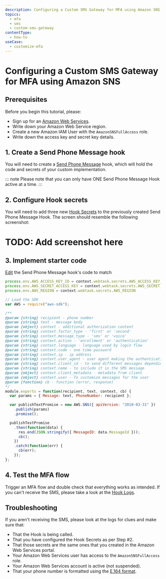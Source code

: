 ```yaml
---
description: Configuring a Custom SMS Gateway for MFA using Amazon SNS
topics:
  - mfa
  - sms
  - custom-sms-gateway 
contentType:
  - how-to
useCase:
  - customize-mfa
---
```

# Configuring a Custom SMS Gateway for MFA using Amazon SNS

## Prerequisites

Before you begin this tutorial, please:

* Sign up for an [Amazon Web Services](https://portal.aws.amazon.com/billing/signup#/start).
* Write down your Amazon Web Service region.
* Create a new Amazon IAM User with the `AmazonSNSFullAccess` role. 
* Write down the access key and secret key details.

## 1. Create a Send Phone Message hook 

You will need to create a [Send Phone Message](/hooks/extensibility-points/send-phone-message) hook, which will hold the code and secrets of your custom implementation.

::: note
Please note that you can only have ONE Send Phone Message Hook active at a time.
:::

## 2. Configure Hook secrets

You will need to add three new [Hook Secrets](/hooks/secrets/create) to the previously created Send Phone Message Hook. 
The screen should resemble the following screenshot:

# TODO: Add screenshot here

## 3. Implement starter code

[Edit](/hooks/update) the Send Phone Message hook's code to match

```js
process.env.AWS_ACCESS_KEY_ID = context.webtask.secrets.AWS_ACCESS_KEY_ID
process.env.AWS_SECRET_ACCESS_KEY = context.webtask.secrets.AWS_SECRET_ACCESS_KEY
process.env.AWS_REGION = context.webtask.secrets.AWS_REGION

// Load the SDK
var AWS = require("aws-sdk");

/**
@param {string} recipient - phone number
@param {string} text - message body
@param {object} context - additional authorization context
@param {string} context.factor_type - 'first' or 'second'
@param {string} context.message_type - 'sms' or 'voice'
@param {string} context.action - 'enrollment' or 'authentication'
@param {string} context.language - language used by login flow
@param {string} context.code - one time password
@param {string} context.ip - ip address
@param {string} context.user_agent - user agent making the authentication request
@param {string} context.client_id - to send different messages depending on the client id
@param {string} context.name - to include it in the SMS message
@param {object} context.client_metadata - metadata from client
@param {object} context.user - To customize messages for the user
@param {function} cb - function (error, response)
*/
module.exports = function(recipient, text, context, cb) {
  var params = { Message: text, PhoneNumber: recipient };

  var publishTextPromise = new AWS.SNS({ apiVersion: "2010-03-31" })
    .publish(params)
    .promise();

  publishTextPromise
    .then(function(data) {
      res.end(JSON.stringify({ MessageID: data.MessageId }));
      cb();
    })
    .catch(function(err) {
      cb(err);
    });
};
```

## 4. Test the MFA flow

Trigger an MFA flow and double check that everything works as intended. If you can't receive the SMS, please take a look at the [Hook Logs](/hooks/view-logs).

## Troubleshooting

If you aren't receiving the SMS, please look at the logs for clues and make sure that:

- That the Hook is being called.
- That you have configured the Hook Secrets as per Step #2.
- That those secrets are the same ones that you created in the Amazon Web Services portal.
- Your Amazon Web Services user has access to the `AmazonSNSFullAccess` role.
- Your Amazon Web Services account is active (not suspended).
- That your phone number is formatted using the [E.164 format](https://en.wikipedia.org/wiki/E.164).
